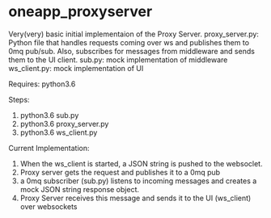 # oneapp_proxyserver

Very(very) basic initial implementaion of the Proxy Server.
proxy_server.py: Python file that handles requests coming over ws and publishes them to 0mq pub/sub. Also, subscribes for messages from middleware and sends them to the UI client.
sub.py: mock implementation of middleware
ws_client.py: mock implementation of UI 

Requires: python3.6

Steps:
1. python3.6 sub.py
2. python3.6 proxy_server.py
3. python3.6 ws_client.py

Current Implementation:
1. When the ws_client is started, a JSON string is pushed to the websoclet. 
2. Proxy server gets the request and publishes it to a 0mq pub
3. a 0mq subscriber (sub.py) listens to incoming messages and creates a mock JSON string response object.
4. Proxy Server receives this message and sends it to the UI (ws_client) over websockets
